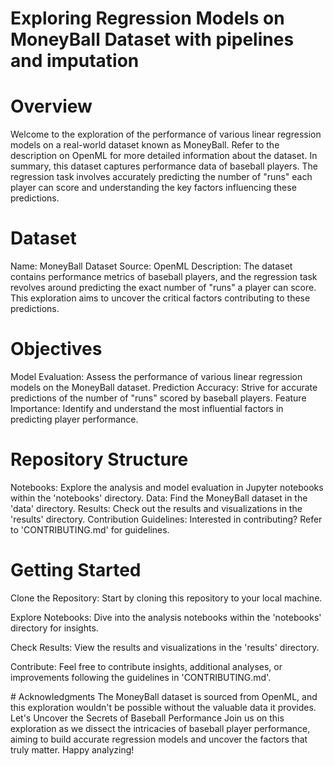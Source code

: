 # Exploring Regression Models on MoneyBall Dataset with pipelines and imputation
# Overview
Welcome to the exploration of the performance of various linear regression models on a real-world dataset known as MoneyBall. Refer to the description on OpenML for more detailed information about the dataset. In summary, this dataset captures performance data of baseball players. The regression task involves accurately predicting the number of "runs" each player can score and understanding the key factors influencing these predictions.

# Dataset
Name: MoneyBall Dataset
Source: OpenML
Description: The dataset contains performance metrics of baseball players, and the regression task revolves around predicting the exact number of "runs" a player can score. This exploration aims to uncover the critical factors contributing to these predictions.
# Objectives
Model Evaluation: Assess the performance of various linear regression models on the MoneyBall dataset.
Prediction Accuracy: Strive for accurate predictions of the number of "runs" scored by baseball players.
Feature Importance: Identify and understand the most influential factors in predicting player performance.
# Repository Structure
Notebooks: Explore the analysis and model evaluation in Jupyter notebooks within the 'notebooks' directory.
Data: Find the MoneyBall dataset in the 'data' directory.
Results: Check out the results and visualizations in the 'results' directory.
Contribution Guidelines: Interested in contributing? Refer to 'CONTRIBUTING.md' for guidelines.
# Getting Started
<p>Clone the Repository: Start by cloning this repository to your local machine.</p>
<p>Explore Notebooks: Dive into the analysis notebooks within the 'notebooks' directory for insights.</p>
<p>Check Results: View the results and visualizations in the 'results' directory.</p>
<p>Contribute: Feel free to contribute insights, additional analyses, or improvements following the guidelines in 'CONTRIBUTING.md'.</p>
# Acknowledgments
The MoneyBall dataset is sourced from OpenML, and this exploration wouldn't be possible without the valuable data it provides.
Let's Uncover the Secrets of Baseball Performance
Join us on this exploration as we dissect the intricacies of baseball player performance, aiming to build accurate regression models and uncover the factors that truly matter. Happy analyzing!
